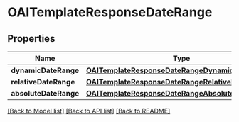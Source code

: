 # OAITemplateResponseDateRange

## Properties
Name | Type | Description | Notes
------------ | ------------- | ------------- | -------------
**dynamicDateRange** | [**OAITemplateResponseDateRangeDynamicDateRange***](OAITemplateResponseDateRangeDynamicDateRange.md) |  | [optional] 
**relativeDateRange** | [**OAITemplateResponseDateRangeRelativeDateRange***](OAITemplateResponseDateRangeRelativeDateRange.md) |  | [optional] 
**absoluteDateRange** | [**OAITemplateResponseDateRangeAbsoluteDateRange***](OAITemplateResponseDateRangeAbsoluteDateRange.md) |  | [optional] 

[[Back to Model list]](../README.md#documentation-for-models) [[Back to API list]](../README.md#documentation-for-api-endpoints) [[Back to README]](../README.md)


